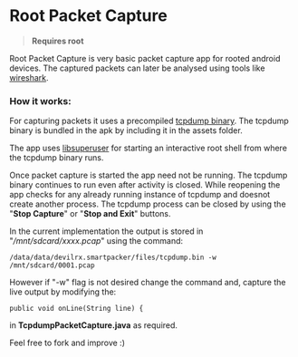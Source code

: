 Root Packet Capture
===



>**Requires root**

Root Packet Capture is very basic packet capture app for rooted android devices.
The captured packets can later be analysed using tools like [wireshark](https://www.wireshark.org/).
### How it works:
For capturing packets it uses a precompiled [tcpdump binary](http://www.androidtcpdump.com/). The tcpdump binary is bundled in the apk by including it in the assets folder.

The app uses [libsuperuser](https://github.com/Chainfire/libsuperuser) for starting an interactive root shell from where the tcpdump binary runs.

Once packet capture is started the app need not be running. The tcpdump binary continues to run even after activity is closed. While reopening the app checks for any already running instance of tcpdump and doesnot create another process. The tcpdump process can be closed by using the "**Stop Capture**" or "**Stop and Exit**" buttons.

In the current implementation the output is stored in "*/mnt/sdcard/xxxx.pcap*" using the command:
```
/data/data/devilrx.smartpacker/files/tcpdump.bin -w /mnt/sdcard/0001.pcap
```

However if "-w" flag is not desired change the command and, capture the live output by modifying the:
```
public void onLine(String line) {
```
in **TcpdumpPacketCapture.java** as required.

Feel free to fork and improve :)
